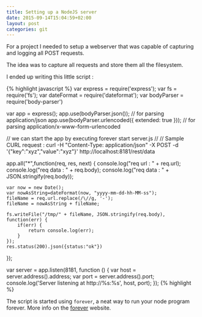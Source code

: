 ```yaml
---
title: Setting up a NodeJS server
date: 2015-09-14T15:04:59+02:00
layout: post
categories: git
---
```

For a project I needed to setup a webserver that was capable of capturing and logging all POST requests.

The idea was to capture all requests and store them all the filesystem.

I ended up writing this little script :

{% highlight javascript %}
var express = require('express');
var fs = require('fs');
var dateFormat = require('dateformat');
var bodyParser = require('body-parser')

var app = express();
app.use(bodyParser.json()); // for parsing application/json
app.use(bodyParser.urlencoded({ extended: true })); // for parsing application/x-www-form-urlencoded


// we can start the app by executing forever start server.js
//
// Sample CURL request : curl -H "Content-Type: application/json" -X POST -d '{"key":"xyz","value":"xyz"}' http://localhost:8181/rest/data

app.all("*",function(req, res, next) {
    console.log("req url  : " + req.url);
    console.log("req data : " + req.body);
    console.log("req data : " + JSON.stringify(req.body));

    var now = new Date();
	var nowAsString=dateFormat(now, "yyyy-mm-dd-hh-MM-ss");
	fileName = req.url.replace(/\//g, '-');
	fileName = nowAsString + fileName;

	fs.writeFile("/tmp/" + fileName, JSON.stringify(req.body), function(err) {
	    if(err) {
	        return console.log(err);
	    }
	}); 
	res.status(200).json({status:"ok"})
});

var server = app.listen(8181, function () {
  var host = server.address().address;
  var port = server.address().port;
  console.log('Server listening at http://%s:%s', host, port);
});
{% highlight %}

The script is started using ```forever```, a neat way to run your node program forever. More info on the [forever](https://github.com/foreverjs/forever) website.
